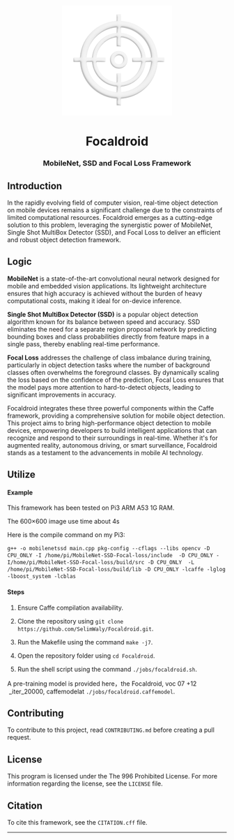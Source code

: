 <p align="center">
    <img src="/assets/logo.png" alt="Icon" width="50%" height="50%">
</p>

<h1 align="center">Focaldroid</h1>

<h3 align="center">MobileNet, SSD and Focal Loss Framework</h3>



## Introduction

In the rapidly evolving field of computer vision, real-time object detection on mobile devices remains a significant challenge due to the constraints of limited computational resources. Focaldroid emerges as a cutting-edge solution to this problem, leveraging the synergistic power of MobileNet, Single Shot MultiBox Detector (SSD), and Focal Loss to deliver an efficient and robust object detection framework.


## Logic

**MobileNet** is a state-of-the-art convolutional neural network designed for mobile and embedded vision applications. Its lightweight architecture ensures that high accuracy is achieved without the burden of heavy computational costs, making it ideal for on-device inference.

**Single Shot MultiBox Detector (SSD)** is a popular object detection algorithm known for its balance between speed and accuracy. SSD eliminates the need for a separate region proposal network by predicting bounding boxes and class probabilities directly from feature maps in a single pass, thereby enabling real-time performance.

**Focal Loss** addresses the challenge of class imbalance during training, particularly in object detection tasks where the number of background classes often overwhelms the foreground classes. By dynamically scaling the loss based on the confidence of the prediction, Focal Loss ensures that the model pays more attention to hard-to-detect objects, leading to significant improvements in accuracy.

Focaldroid integrates these three powerful components within the Caffe framework, providing a comprehensive solution for mobile object detection. This project aims to bring high-performance object detection to mobile devices, empowering developers to build intelligent applications that can recognize and respond to their surroundings in real-time. Whether it's for augmented reality, autonomous driving, or smart surveillance, Focaldroid stands as a testament to the advancements in mobile AI technology.


## Utilize

#### Example

This framework has been tested on Pi3 ARM A53 1G RAM.

The 600×600 image use time about 4s

Here is the compile command on my Pi3:

```shell
g++ -o mobilenetssd main.cpp pkg-config --cflags --libs opencv -D CPU_ONLY -I /home/pi/MobileNet-SSD-Focal-loss/include  -D CPU_ONLY -I/home/pi/MobileNet-SSD-Focal-loss/build/src -D CPU_ONLY  -L /home/pi/MobileNet-SSD-Focal-loss/build/lib -D CPU_ONLY -lcaffe -lglog  -lboost_system -lcblas
```

#### Steps

1. Ensure Caffe compilation availability.

2. Clone the repository using `git clone https://github.com/SelimWaly/Focaldroid.git`.

3. Run the Makefile using the command `make -j7`.

4. Open the repository folder using `cd Focaldroid`.

5. Run the shell script using the command `./jobs/focaldroid.sh`.

A pre-training model is provided here，the Focaldroid, voc 07 +12  _iter_20000, caffemodelat `./jobs/focaldroid.caffemodel`.


## Contributing

To contribute to this project, read `CONTRIBUTING.md` before creating a pull request.


## License

This program is licensed under the The 996 Prohibited License. For more information regarding the license, see the `LICENSE` file.


## Citation

To cite this framework, see the `CITATION.cff` file.


---

